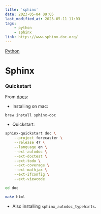 ```yaml
---
title: 'sphinx'
date: 2023-05-04 09:05
last_modified_at: 2023-05-11 11:03
tags:
    - python
    - sphinx
link: https://www.sphinx-doc.org/
---
```


[Python](Python.md)

# Sphinx

### Quickstart

From [docs](https://www.sphinx-doc.org/en/master/usage/installation.html):

-   Installing on mac:

```text
brew install sphinx-doc
```

-   Quickstart:

```bash
sphinx-quickstart doc \
    --project forecaster \
    --release 47 \
    --language en \
    --ext-autodoc \
    --ext-doctest \
    --ext-todo \
    --ext-coverage \
    --ext-mathjax \
    --ext-ifconfig \
    --ext-viewcode

cd doc

make html
```

-   Also installing `sphinx_autodoc_typehints`.
